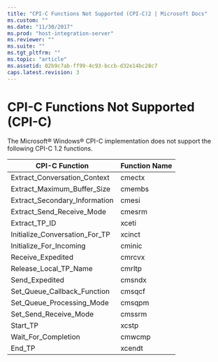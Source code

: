```yaml
---
title: "CPI-C Functions Not Supported (CPI-C)2 | Microsoft Docs"
ms.custom: ""
ms.date: "11/30/2017"
ms.prod: "host-integration-server"
ms.reviewer: ""
ms.suite: ""
ms.tgt_pltfrm: ""
ms.topic: "article"
ms.assetid: 02b9c7ab-ff99-4c93-bccb-d32e14bc28c7
caps.latest.revision: 3
---
```

# CPI-C Functions Not Supported (CPI-C)
The Microsoft® Windows® CPI-C implementation does not support the following CPI-C 1.2 functions.  
  
|CPI-C Function|Function Name|  
|---------------------|-------------------|  
|Extract_Conversation_Context|cmectx|  
|Extract_Maximum_Buffer_Size|cmembs|  
|Extract_Secondary_Information|cmesi|  
|Extract_Send_Receive_Mode|cmesrm|  
|Extract_TP_ID|xceti|  
|Initialize_Conversation_For_TP|xcinct|  
|Initialize_For_Incoming|cminic|  
|Receive_Expedited|cmrcvx|  
|Release_Local_TP_Name|cmrltp|  
|Send_Expedited|cmsndx|  
|Set_Queue_Callback_Function|cmsqcf|  
|Set_Queue_Processing_Mode|cmsqpm|  
|Set_Send_Receive_Mode|cmssrm|  
|Start_TP|xcstp|  
|Wait_For_Completion|cmwcmp|  
|End_TP|xcendt|